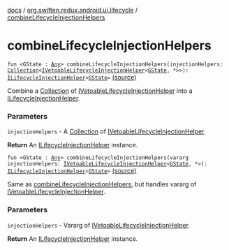 [docs](../index.md) / [org.swiften.redux.android.ui.lifecycle](index.md) / [combineLifecycleInjectionHelpers](./combine-lifecycle-injection-helpers.md)

# combineLifecycleInjectionHelpers

`fun <GState : `[`Any`](https://kotlinlang.org/api/latest/jvm/stdlib/kotlin/-any/index.html)`> combineLifecycleInjectionHelpers(injectionHelpers: `[`Collection`](https://kotlinlang.org/api/latest/jvm/stdlib/kotlin.collections/-collection/index.html)`<`[`IVetoableLifecycleInjectionHelper`](-i-vetoable-lifecycle-injection-helper/index.md)`<`[`GState`](combine-lifecycle-injection-helpers.md#GState)`, *>>): `[`ILifecycleInjectionHelper`](-i-lifecycle-injection-helper/index.md)`<`[`GState`](combine-lifecycle-injection-helpers.md#GState)`>` [(source)](https://github.com/protoman92/KotlinRedux/tree/master/android\android-lifecycle\src\main\java/org/swiften/redux/android/ui/lifecycle/LifecycleInjector.kt#L65)

Combine a [Collection](https://kotlinlang.org/api/latest/jvm/stdlib/kotlin.collections/-collection/index.html) of [IVetoableLifecycleInjectionHelper](-i-vetoable-lifecycle-injection-helper/index.md) into a [ILifecycleInjectionHelper](-i-lifecycle-injection-helper/index.md).

### Parameters

`injectionHelpers` - A [Collection](https://kotlinlang.org/api/latest/jvm/stdlib/kotlin.collections/-collection/index.html) of [IVetoableLifecycleInjectionHelper](-i-vetoable-lifecycle-injection-helper/index.md).

**Return**
An [ILifecycleInjectionHelper](-i-lifecycle-injection-helper/index.md) instance.

`fun <GState : `[`Any`](https://kotlinlang.org/api/latest/jvm/stdlib/kotlin/-any/index.html)`> combineLifecycleInjectionHelpers(vararg injectionHelpers: `[`IVetoableLifecycleInjectionHelper`](-i-vetoable-lifecycle-injection-helper/index.md)`<`[`GState`](combine-lifecycle-injection-helpers.md#GState)`, *>): `[`ILifecycleInjectionHelper`](-i-lifecycle-injection-helper/index.md)`<`[`GState`](combine-lifecycle-injection-helpers.md#GState)`>` [(source)](https://github.com/protoman92/KotlinRedux/tree/master/android\android-lifecycle\src\main\java/org/swiften/redux/android/ui/lifecycle/LifecycleInjector.kt#L98)

Same as [combineLifecycleInjectionHelpers](./combine-lifecycle-injection-helpers.md), but handles vararg of
[IVetoableLifecycleInjectionHelper](-i-vetoable-lifecycle-injection-helper/index.md).

### Parameters

`injectionHelpers` - Vararg of [IVetoableLifecycleInjectionHelper](-i-vetoable-lifecycle-injection-helper/index.md).

**Return**
An [ILifecycleInjectionHelper](-i-lifecycle-injection-helper/index.md) instance.

